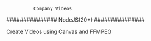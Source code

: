               Company Videos
############### NodeJS(20+) ###############

Create Videos using Canvas and FFMPEG
